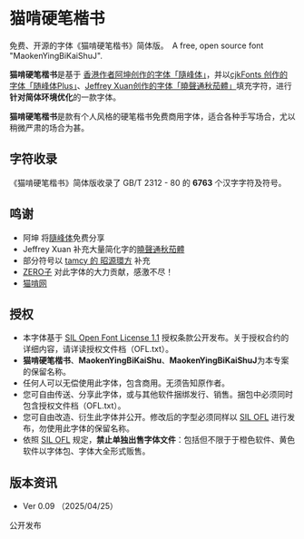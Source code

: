 # 猫啃硬笔楷书
免费、开源的字体《猫啃硬笔楷书》简体版。　A free, open source font "MaokenYingBiKaiShuJ".

**猫啃硬笔楷书**是基于 [香港作者阿坤创作的字体「隨峰体」](https://cjkfonts.io/blog/ThePeakFont)，并以[cjkFonts 创作的字体「随峰体Plus」](https://cjkfonts.io/blog/ThePeakFontPlus)、[Jeffrey Xuan创作的字体「曉聲通秋茄體」](https://toneoz.com/blog/tsuipita/)填充字符，进行**针对简体环境优化**的一款字体。

**猫啃硬笔楷书**是款有个人风格的硬笔楷书免费商用字体，适合各种手写场合，尤以稍微严肃的场合为甚。

## 字符收录

《猫啃硬笔楷书》简体版收录了 GB/T 2312 - 80 的 **6763** 个汉字字符及符号。

## 鸣谢

- 阿坤 将[隨峰体](https://cjkfonts.io/blog/ThePeakFont)免费分享
- Jeffrey Xuan 补充大量简化字的[曉聲通秋茄體](https://toneoz.com/blog/tsuipita/)
- 部分符号以 [tamcy 的 昭源環方](https://github.com/chiron-fonts/chiron-go-round-tc) 补充
- [ZERO子](https://github.com/Skr-ZERO) 对此字体的大力贡献，感激不尽！
- [猫啃网](https://www.maoken.com/)

## 授权

- 本字体基于 [SIL Open Font License 1.1](https://scripts.sil.org/OFL) 授权条款公开发布。关于授权合约的详细内容，请详读授权文件档（OFL.txt）。
 - **猫啃硬笔楷书**、**MaokenYingBiKaiShu**、**MaokenYingBiKaiShuJ**为本专案的保留名称。
 - 任何人可以无偿使用此字体，包含商用。无须告知原作者。
 - 您可自由传送、分享此字体，或与其他软件捆绑发行、销售。捆包中必须同时包含授权文件档（OFL.txt）。
 - 您可自由改造、衍生此字体并公开。修改后的字型必须同样以 [SIL OFL](https://scripts.sil.org/OFL) 进行发布，勿使用此字体的保留名称。
 - 依照 [SIL OFL](https://scripts.sil.org/OFL) 规定，**禁止单独出售字体文件**：包括但不限于于橙色软件、黄色软件以字体包、字体大全形式贩售。

## 版本资讯

- Ver 0.09 （2025/04/25）

公开发布  
